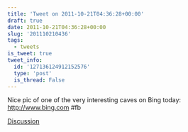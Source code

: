 ```yaml
---
title: 'Tweet on 2011-10-21T04:36:28+00:00'
draft: true
date: 2011-10-21T04:36:28+00:00
slug: '201110210436'
tags:
  - tweets
is_tweet: true
tweet_info:
  id: '127136124912152576'
  type: 'post'
  is_thread: False
---
```




Nice pic of one of the very interesting caves on Bing today: <http://www.bing.com> #fb

[Discussion](https://x.com/sytelus/status/127136124912152576)
